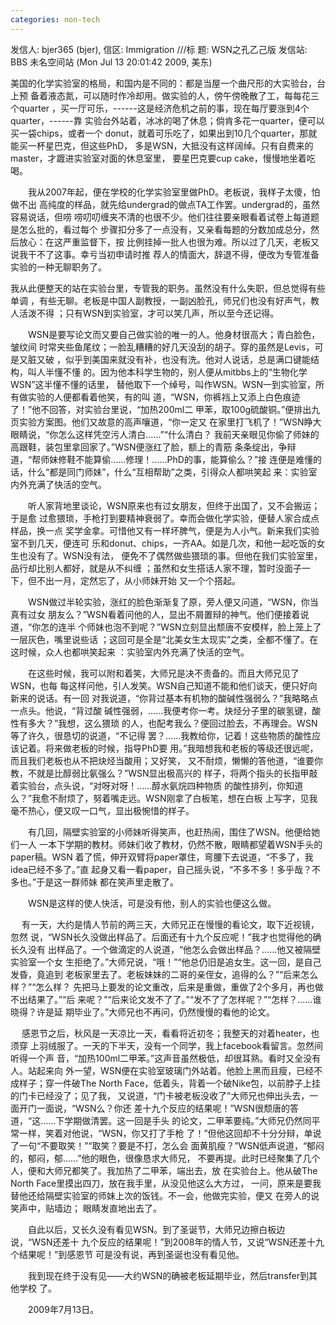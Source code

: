 ```yaml
---
categories: non-tech
---
```

发信人: bjer365 (bjer), 信区: Immigration
///标 题: WSN之孔乙己版
发信站: BBS 未名空间站 (Mon Jul 13 20:01:42 2009, 美东)

美国的化学实验室的格局，和国内是不同的：都是当屋一个曲尺形的大实验台，台上预
备着液态氮，可以随时作冷却用。做实验的人，傍午傍晚散了工，每每花三个quarter
，买一厅可乐，------这是经济危机之前的事，现在每厅要涨到4个quarter，------靠
实验台外站着，冰冰的喝了休息；倘肯多花一quarter，便可以买一袋chips，或者一个
donut，就着可乐吃了，如果出到10几个quarter，那就能买一杯星巴克，但这些PhD，
多是WSN，大抵没有这样阔绰。只有自费来的master，才踱进实验室对面的休息室里，
要星巴克要cup cake，慢慢地坐着吃喝。

　　我从2007年起，便在学校的化学实验室里做PhD。老板说，我样子太傻，怕做不出
高纯度的样品，就先给undergrad的做点TA工作罢。undergrad的，虽然容易说话，但唠
唠叨叨缠夹不清的也很不少。他们往往要亲眼看着试卷上每道题是怎么批的，看过每个
步骤扣分多了一点没有，又亲看每题的分数加成总分，然后放心：在这严重监督下，按
比例挂掉一批人也很为难。所以过了几天，老板又说我干不了这事。幸亏当初申请时推
荐人的情面大，辞退不得，便改为专管准备实验的一种无聊职务了。

我从此便整天的站在实验台里，专管我的职务。虽然没有什么失职，但总觉得有些单调
，有些无聊。老板是中国人副教授，一副凶脸孔，师兄们也没有好声气，教人活泼不得
；只有WSN到实验室，才可以笑几声，所以至今还记得。

　　WSN是要写论文而又要自己做实验的唯一的人。他身材很高大；青白脸色，皱纹间
时常夹些鱼尾纹；一脸乱糟糟的好几天没刮的胡子。穿的虽然是Levis，可是又脏又破
，似乎到美国来就没有补，也没有洗。他对人说话，总是满口键能结构，叫人半懂不懂
的。因为他本科学生物的，别人便从mitbbs上的“生物化学WSN”这半懂不懂的话里，
替他取下一个绰号，叫作WSN。WSN一到实验室，所有做实验的人便都看着他笑，有的叫
道，“WSN，你裤裆上又添上白色痕迹了！”他不回答，对实验台里说，“加热200ml二
甲苯，取100g硫酸铜。”便排出九页实验方案图。他们又故意的高声嚷道，“你一定又
在家里打飞机了！”WSN睁大眼睛说，“你怎么这样凭空污人清白……”“什么清白？
我前天亲眼见你偷了师妹的高跟鞋，装包里拿回家了。”WSN便涨红了脸，额上的青筋
条条绽出，争辩道，“帮师妹修鞋不能算偷……修理！……PhD的事，能算偷么？”接
连便是难懂的话，什么“都是同门师妹”，什么“互相帮助”之类，引得众人都哄笑起
来：实验室内外充满了快活的空气。

　　听人家背地里谈论，WSN原来也有过女朋友，但终于出国了，又不会搬运；于是愈
过愈猥琐，手枪打到要精神衰弱了。幸而会做化学实验，便替人家合成点样品，换一点
奖学金拿。可惜他又有一样坏脾气，便是为人小气。新来我们实验室不到几天，便连可
乐和donut、chips，一齐AA。如是几次，和他一起吃饭的女生也没有了。WSN没有法，
便免不了偶然做些猥琐的事。但他在我们实验室里，品行却比别人都好，就是从不纠缠
；虽然和女生搭话人家不理，暂时没面子一下，但不出一月，定然忘了，从小师妹开始
又一个个搭起。

　　WSN做过半轮实验，涨红的脸色渐渐复了原，旁人便又问道，“WSN，你当真有过女
朋友么？”WSN看着问他的人，显出不屑置辩的神气。他们便接着说道，“你怎的连半
个师妹也泡不到呢？”WSN立刻显出颓唐不安模样，脸上笼上了一层灰色，嘴里说些话
；这回可是全是“北美女生太现实”之类，全都不懂了。在这时候，众人也都哄笑起来
：实验室内外充满了快活的空气。

　　在这些时候，我可以附和着笑，大师兄是决不责备的。而且大师兄见了WSN，也每
每这样问他，引人发笑。WSN自己知道不能和他们谈天，便只好向新来的说话。有一回
对我说道，“你背过基本有机物的酸碱性强弱么？”我略略点一点头。他说，“背过酸
碱性强弱，……我便考你一考。炔烃分子里的碳氢键，酸性有多大？”我想，这么猥琐
的人，也配考我么？便回过脸去，不再理会。WSN等了许久，很恳切的说道，“不记得
罢？……我教给你，记着！这些物质的酸性应该记着。将来做老板的时候，指导PhD要
用。”我暗想我和老板的等级还很远呢，而且我们老板也从不把炔烃当酸用；又好笑，
又不耐烦，懒懒的答他道，“谁要你教，不就是比醇弱比氨强么？”WSN显出极高兴的
样子，将两个指头的长指甲敲着实验台，点头说，“对呀对呀！……醇水氨烷四种物质
的酸性排列，你知道么？”我愈不耐烦了，努着嘴走远。WSN刚拿了白板笔，想在白板
上写字，见我毫不热心，便又叹一口气，显出极惋惜的样子。

　　有几回，隔壁实验室的小师妹听得笑声，也赶热闹，围住了WSN。他便给她们一人
一本下学期的教材。师妹们收了教材，仍然不散，眼睛都望着WSN手头的paper稿。WSN
着了慌，伸开双臂将paper罩住，弯腰下去说道，“不多了，我idea已经不多了。”直
起身又看一看paper，自己摇头说，“不多不多！多乎哉？不多也。”于是这一群师妹
都在笑声里走散了。

　　WSN是这样的使人快活，可是没有他，别人的实验也便这么做。

　 有一天，大约是情人节前的两三天，大师兄正在慢慢的看论文，取下近视镜，忽然
说，“WSN长久没做出样品了。后面还有十九个反应呢！”我才也觉得他的确长久没有
出样品了。一个做滴定的人说道，“他怎么会做出样品？……他又被隔壁实验室一个女
生拒绝了。”大师兄说，“哦！”“他总仍旧是追女生。这一回，是自己发昏，竟追到
老板家里去了。老板妹妹的二哥的亲侄女，追得的么？”“后来怎么样？”“怎么样？
先把马上要发的论文重改，后来是重做，重做了2个多月，再也做不出结果了。”“后
来呢？”“后来论文发不了了。”“发不了了怎样呢？”“怎样？……谁晓得？许是延
期毕业了。”大师兄也不再问，仍然慢慢的看他的论文。

　 感恩节之后，秋风是一天凉比一天，看看将近初冬；我整天的对着heater，也须穿
上羽绒服了。一天的下半天，没有一个同学，我上facebook看留言。忽然间听得一个声
音，“加热100ml二甲苯。”这声音虽然极低，却很耳熟。看时又全没有人。站起来向
外一望，WSN便在实验室玻璃门外站着。他脸上黑而且瘦，已经不成样子；穿一件破The
North Face，低着头，背着一个破Nike包，以前脖子上挂的门卡已经没了；见了我，
又说道，“门卡被老板没收了”大师兄也伸出头去，一面开门一面说，“WSN么？你还
差十九个反应的结果呢！”WSN很颓唐的答道，“这……下学期做清罢。这一回是手头
的论文，二甲苯要纯。”大师兄仍然同平常一样，笑着对他说，“WSN，你又打了手枪
了！”但他这回却不十分分辩，单说了一句“不要取笑！”“取笑？要是不打，怎么会
面黄肌瘦？”WSN低声说道，“郁闷的，郁闷，郁……”他的眼色，很像恳求大师兄，
不要再提。此时已经聚集了几个人，便和大师兄都笑了。我加热了二甲苯，端出去，放
在实验台上。他从破The North Face里摸出四刀，放在我手里，从没见他这么大方过，
一问，原来是要我替他还给隔壁实验室的师妹上次的饭钱。不一会，他做完实验，便又
在旁人的说笑声中，贴墙边； 眼睛发直地出去了。

　　自此以后，又长久没有看见WSN。到了圣诞节，大师兄边擦白板边说，“WSN还差十
九个反应的结果呢！”到2008年的情人节，又说“WSN还差十九个结果呢！”到感恩节
可是没有说，再到圣诞也没有看见他。

　　我到现在终于没有见——大约WSN的确被老板延期毕业，然后transfer到其他学校
了。

　　2009年7月13日。